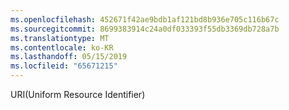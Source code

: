 ```yaml
---
ms.openlocfilehash: 452671f42ae9bdb1af121bd8b936e705c116b67c
ms.sourcegitcommit: 8699383914c24a0df033393f55db3369db728a7b
ms.translationtype: MT
ms.contentlocale: ko-KR
ms.lasthandoff: 05/15/2019
ms.locfileid: "65671215"
---
```

URI(Uniform Resource Identifier)
